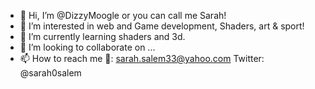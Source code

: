 - 👋 Hi, I’m @DizzyMoogle or you can call me Sarah!
- 👀 I’m interested in web and Game development, Shaders, art & sport!
- 🌱 I’m currently learning shaders and 3d.
- 💞️ I’m looking to collaborate on ...
- 📫 How to reach me 📧: sarah.salem33@yahoo.com
                 Twitter: @sarah0salem

<!---
DizzyMoogle/DizzyMoogle is a ✨ special ✨ repository because its `README.md` (this file) appears on your GitHub profile.
You can click the Preview link to take a look at your changes.
--->
